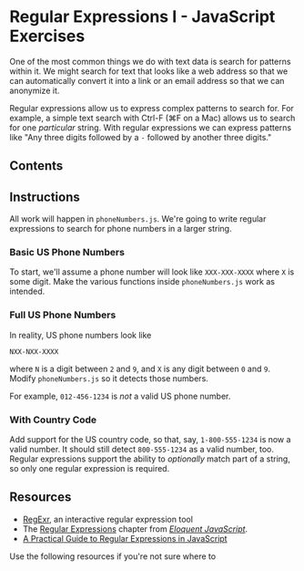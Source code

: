 # Regular Expressions I - JavaScript Exercises

One of the most common things we do with text data is search for patterns within it. We might search for text that looks like a web address so that we can automatically convert it into a link or an email address so that we can anonymize it.

Regular expressions allow us to express complex patterns to search for. For example, a simple text search with Ctrl-F (⌘F on a Mac) allows us to search for one *particular* string. With regular expressions we can express patterns like "Any three digits followed by a `-` followed by another three digits."

## Contents <!-- omit in toc -->

## Instructions

All work will happen in `phoneNumbers.js`. We're going to write regular expressions to search for phone numbers in a larger string.

### Basic US Phone Numbers

To start, we'll assume a phone number will look like `XXX-XXX-XXXX` where `X` is some digit. Make the various functions inside `phoneNumbers.js` work as intended.

### Full US Phone Numbers

In reality, US phone numbers look like

```text
NXX-NXX-XXXX
```

where `N` is a digit between `2` and `9`, and `X` is any digit between `0` and `9`. Modify `phoneNumbers.js` so it detects those numbers.

For example, `012-456-1234` is *not* a valid US phone number.

### With Country Code

Add support for the US country code, so that, say, `1-800-555-1234` is now a valid number. It should still detect `800-555-1234` as a valid number, too. Regular expressions support the ability to *optionally* match part of a string, so only one regular expression is required.

## Resources

- [RegExr][url-regexr], an interactive regular expression tool
- The [Regular Expressions][url-eloquent-js-regex] chapter from *[Eloquent JavaScript][url-eloquent-js]*.
- [A Practical Guide to Regular Expressions in JavaScript][url-practical-regex-js]

Use the following resources if you're not sure where to

[url-regexr]: https://regexr.com/
[url-eloquent-js]: https://eloquentjavascript.net
[url-eloquent-js-regex]: https://eloquentjavascript.net/09_regexp.html
[url-practical-regex-js]: https://blog.bitsrc.io/a-beginners-guide-to-regular-expressions-regex-in-javascript-9c58feb27eb4
